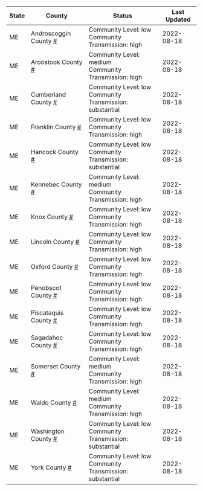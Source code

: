 State | County | Status | Last Updated
--- | --- | --- | --- 
ME | Androscoggin County <a href="#androscoggin_county">#</a> | <a name="androscoggin_county"></a>Community Level: low<br/>Community Transmission: high | 2022-08-18
ME | Aroostook County <a href="#aroostook_county">#</a> | <a name="aroostook_county"></a>Community Level: medium<br/>Community Transmission: high | 2022-08-18
ME | Cumberland County <a href="#cumberland_county">#</a> | <a name="cumberland_county"></a>Community Level: low<br/>Community Transmission: substantial | 2022-08-18
ME | Franklin County <a href="#franklin_county">#</a> | <a name="franklin_county"></a>Community Level: low<br/>Community Transmission: high | 2022-08-18
ME | Hancock County <a href="#hancock_county">#</a> | <a name="hancock_county"></a>Community Level: low<br/>Community Transmission: substantial | 2022-08-18
ME | Kennebec County <a href="#kennebec_county">#</a> | <a name="kennebec_county"></a>Community Level: medium<br/>Community Transmission: high | 2022-08-18
ME | Knox County <a href="#knox_county">#</a> | <a name="knox_county"></a>Community Level: low<br/>Community Transmission: high | 2022-08-18
ME | Lincoln County <a href="#lincoln_county">#</a> | <a name="lincoln_county"></a>Community Level: low<br/>Community Transmission: high | 2022-08-18
ME | Oxford County <a href="#oxford_county">#</a> | <a name="oxford_county"></a>Community Level: low<br/>Community Transmission: high | 2022-08-18
ME | Penobscot County <a href="#penobscot_county">#</a> | <a name="penobscot_county"></a>Community Level: low<br/>Community Transmission: high | 2022-08-18
ME | Piscataquis County <a href="#piscataquis_county">#</a> | <a name="piscataquis_county"></a>Community Level: low<br/>Community Transmission: high | 2022-08-18
ME | Sagadahoc County <a href="#sagadahoc_county">#</a> | <a name="sagadahoc_county"></a>Community Level: low<br/>Community Transmission: high | 2022-08-18
ME | Somerset County <a href="#somerset_county">#</a> | <a name="somerset_county"></a>Community Level: medium<br/>Community Transmission: high | 2022-08-18
ME | Waldo County <a href="#waldo_county">#</a> | <a name="waldo_county"></a>Community Level: medium<br/>Community Transmission: high | 2022-08-18
ME | Washington County <a href="#washington_county">#</a> | <a name="washington_county"></a>Community Level: low<br/>Community Transmission: substantial | 2022-08-18
ME | York County <a href="#york_county">#</a> | <a name="york_county"></a>Community Level: low<br/>Community Transmission: substantial | 2022-08-18
